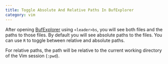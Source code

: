```yaml
---
title: Toggle Absolute And Relative Paths In BufExplorer
category: vim
---
```


After opening [BufExplorer](https://github.com/jlanzarotta/bufexplorer)
using `<leader>bs`, you will see both files and the paths to those files. By
default you will see absolute paths to the files. You can use `R` to toggle
between relative and absolute paths.

For relative paths, the path will be relative to the current working
directory of the Vim session (`:pwd`).
